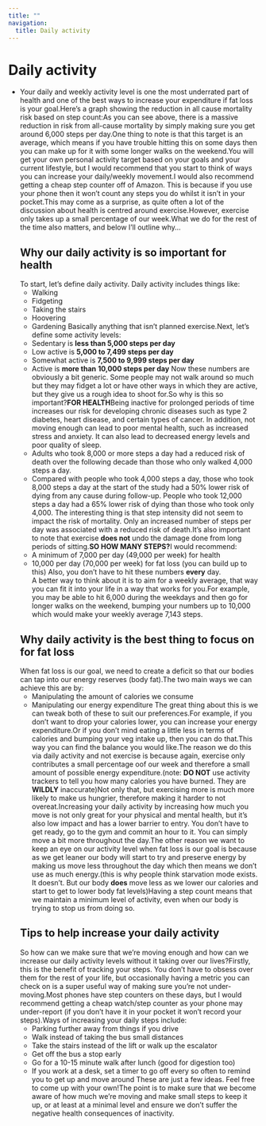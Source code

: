 ```yaml
---
title: ""
navigation:
  title: Daily activity
---
```


# **Daily activity**

- Your daily and weekly activity level is one the most underrated part of health and one of the best ways to increase your expenditure if fat loss is your goal.Here’s a graph showing the reduction in all cause mortality risk based on step count\:As you can see above, there is a massive reduction in risk from all-cause mortality by simply making sure you get around 6,000 steps per day.One thing to note is that this target is an average, which means if you have trouble hitting this on some days then you can make up for it with some longer walks on the weekend.You will get your own personal activity target based on your goals and your current lifestyle, but I would recommend that you start to think of ways you can increase your daily/weekly movement.I would also recommend getting a cheap step counter off of Amazon. This is because if you use your phone then it won’t count any steps you do whilst it isn’t in your pocket.This may come as a surprise, as quite often a lot of the discussion about health is centred around exercise.However, exercise only takes up a small percentage of our week.What we do for the rest of the time also matters, and below I’ll outline why…
  ## **Why our daily activity is so important for health**
  To start, let’s define daily activity. Daily activity includes things like:
  - Walking
  - Fidgeting
  - Taking the stairs
  - Hoovering
  - Gardening
    Basically anything that isn’t planned exercise.Next, let’s define some activity levels:
  - Sedentary is **less than 5,000 steps per day**
  - Low active is **5,000 to 7,499 steps per day**
  - Somewhat active is **7,500 to 9,999 steps per day**
  - Active is **more than** **10,000 steps per day**
    Now these numbers are obviously a bit generic. Some people may not walk around so much but they may fidget a lot or have other ways in which they are active, but they give us a rough idea to shoot for.So why is this so important?**FOR HEALTH**Being inactive for prolonged periods of time increases our risk for developing chronic diseases such as type 2 diabetes, heart disease, and certain types of cancer. In addition, not moving enough can lead to poor mental health, such as increased stress and anxiety. It can also lead to decreased energy levels and poor quality of sleep.
  - Adults who took 8,000 or more steps a day had a reduced risk of death over the following decade than those who only walked 4,000 steps a day.
  - Compared with people who took 4,000 steps a day, those who took 8,000 steps a day at the start of the study had a 50% lower risk of dying from any cause during follow-up. People who took 12,000 steps a day had a 65% lower risk of dying than those who took only 4,000.
    The interesting thing is that step intensity did not seem to impact the risk of mortality. Only an increased number of steps per day was associated with a reduced risk of death.It’s also important to note that exercise **does not** undo the damage done from long periods of sitting.**SO HOW MANY STEPS?**&#x49; would recommend:
  - A minimum of 7,000 per day (49,000 per week) for health
  - 10,000 per day (70,000 per week) for fat loss (you can build up to this)
    Also, you don’t have to hit these numbers **every** day. A better way to think about it is to aim for a weekly average, that way you can fit it into your life in a way that works for you.For example, you may be able to hit 6,000 during the weekdays and then go for longer walks on the weekend, bumping your numbers up to 10,000 which would make your weekly average 7,143 steps.
  ## **Why daily activity is the best thing to focus on for fat loss**
  When fat loss is our goal, we need to create a deficit so that our bodies can tap into our energy reserves (body fat).The two main ways we can achieve this are by:
  - Manipulating the amount of calories we consume
  - Manipulating our energy expenditure
    The great thing about this is we can tweak both of these to suit our preferences.For example, if you don’t want to drop your calories lower, you can increase your energy expenditure.Or if you don’t mind eating a little less in terms of calories and bumping your veg intake up, then you can do that.This way you can find the balance you would like.The reason we do this via daily activity and not exercise is because again, exercise only contributes a small percentage oof our week and therefore a small amount of possible energy expenditure.(note: **DO NOT** use activity trackers to tell you how many calories you have burned. They are **WILDLY** inaccurate)Not only that, but exercising more is much more likely to make us hungrier, therefore making it harder to not overeat.Increasing your daily activity by increasing how much you move is not only great for your physical and mental health, but it’s also low impact and has a lower barrier to entry. You don’t have to get ready, go to the gym and commit an hour to it. You can simply move a bit more throughout the day.The other reason we want to keep an eye on our activity level when fat loss is our goal is because as we get leaner our body will start to try and preserve energy by making us move less throughout the day which then means we don’t use as much energy.(this is why people think starvation mode exists. It doesn’t. But our body **does** move less as we lower our calories and start to get to lower body fat levels)Having a step count means that we maintain a minimum level of activity, even when our body is trying to stop us from doing so.
  ## **Tips to help increase your daily activity**
  So how can we make sure that we’re moving enough and how can we increase our daily activity levels without it taking over our lives?Firstly, this is the benefit of tracking your steps. You don’t have to obsess over them for the rest of your life, but occasionally having a metric you can check on is a super useful way of making sure you’re not under-moving.Most phones have step counters on these days, but I would recommend getting a cheap watch/step counter as your phone may under-report (if you don’t have it in your pocket it won’t record your steps).Ways of increasing your daily steps include:
  - Parking further away from things if you drive
  - Walk instead of taking the bus small distances
  - Take the stairs instead of the lift or walk up the escalator
  - Get off the bus a stop early
  - Go for a 10-15 minute walk after lunch (good for digestion too)
  - If you work at a desk, set a timer to go off every so often to remind you to get up and move around
    These are just a few ideas. Feel free to come up with your own!The point is to make sure that we become aware of how much we’re moving and make small steps to keep it up, or at least at a minimal level and ensure we don’t suffer the negative health consequences of inactivity.
